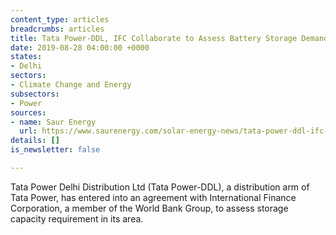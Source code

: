 ```yaml
---
content_type: articles
breadcrumbs: articles
title: Tata Power-DDL, IFC Collaborate to Assess Battery Storage Demand
date: 2019-08-28 04:00:00 +0000
states:
- Delhi
sectors:
- Climate Change and Energy
subsectors:
- Power
sources:
- name: Saur Energy
  url: https://www.saurenergy.com/solar-energy-news/tata-power-ddl-ifc-collaborate-to-assess-battery-storage-demand
details: []
is_newsletter: false

---
```

Tata Power Delhi Distribution Ltd (Tata Power-DDL), a distribution arm of Tata Power, has entered into an agreement with International Finance Corporation, a member of the World Bank Group, to assess storage capacity requirement in its area.
